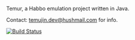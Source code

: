 Temur, a Habbo emulation project written in Java.

Contact: temujin.dev@hushmail.com for info.

[![Build Status](https://travis-ci.org/temujin-dev/Temur.svg?branch=master)](https://travis-ci.org/temujin-dev/Temur)